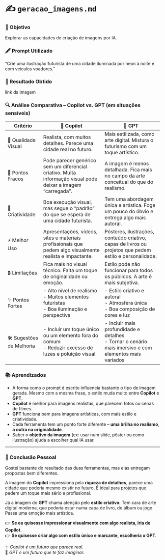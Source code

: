 # ✍️ `geracao_imagens.md`

### 📝 Objetivo

Explorar as capacidades de criação de imagens por IA.

### 🖋️ Prompt Utilizado 
“Crie uma ilustração futurista de uma cidade iluminada por neon à noite e com veículos voadores.”

### 🎯 Resultado Obtido

link da imagem

### 🔍 Análise Comparativa – Copilot vs. GPT (em situações sensíveis)

| Critério                  | 🤖 **Copilot**                                                                                               | 🚀 **GPT**                                                                                                  |
| ------------------------- | ------------------------------------------------------------------------------------------------------------ | ----------------------------------------------------------------------------------------------------------- |
| 📜 Qualidade Visual       | Realista, com muitos detalhes. Parece uma cidade real no futuro.                                             | Mais estilizada, como arte digital. Mistura o futurismo com um toque artístico.                             |
| 🚧 Pontos Fracos          | Pode parecer genérico sem um diferencial criativo. Muita informação visual pode deixar a imagem “carregada”. | A imagem é menos detalhada. Fica mais no campo da arte conceitual do que do realismo.                       |
| 🎨 Criatividade           | Boa execução visual, mas segue o “padrão” do que se espera de uma cidade futurista.                          | Tem uma abordagem única e artística. Foge um pouco do óbvio e entrega algo mais autoral.                    |
| ⚡ Melhor Uso              | Apresentações, vídeos, sites e materiais profissionais que pedem algo visualmente realista e impactante.     | Pôsteres, ilustrações, conteúdo criativo, capas de livros ou projetos que pedem estilo e personalidade.     |
| 🔒 Limitações             | Fica mais no visual técnico. Falta um toque de originalidade ou emoção.                                      | Estilo pode não funcionar para todos os públicos. A arte é mais subjetiva.                                  |
| ✨ Pontos Fortes           | - Alto nível de realismo  <br> - Muitos elementos futuristas  <br> - Boa iluminação e perspectiva            | - Estilo criativo e autoral  <br> - Atmosfera única  <br> - Boa composição de cores e luz                   |
| 🛠️ Sugestões de Melhoria | - Incluir um toque único ou um elemento fora do comum  <br> - Reduzir excesso de luzes e poluição visual     | - Incluir mais profundidade e detalhes  <br> - Tornar o cenário mais imersivo e com elementos mais variados |

### 📚 Aprendizados

- A forma como o prompt é escrito influencia bastante o tipo de imagem gerada. Mesmo com a mesma frase, o estilo muda muito entre **Copilot** e **GPT**.
- **Copilot** é melhor para imagens realistas, que parecem fotos ou cenas de filmes.
- **GPT** funciona bem para imagens artísticas, com mais estilo e criatividade.
- Cada ferramenta tem um ponto forte diferente – **uma brilha no realismo**, **a outra na originalidade**.
- Saber o **objetivo da imagem** (ex: usar num slide, pôster ou como ilustração) ajuda a escolher qual IA usar.

---

### 🧠 Conclusão Pessoal

Gostei bastante do resultado das duas ferramentas, mas elas entregam propostas bem diferentes.

A imagem do **Copilot** impressiona pela **riqueza de detalhes**, parece uma cidade que poderia mesmo existir no futuro. É ideal para projetos que pedem um toque mais sério e profissional.

Já a imagem do **GPT** chama atenção pelo **estilo criativo**. Tem cara de arte digital moderna, que poderia estar numa capa de livro, de álbum ou jogo. Passa uma emoção mais artística.

👉 **Se eu quisesse impressionar visualmente com algo realista, iria de Copilot.**  
👉 **Se quisesse criar algo com estilo único e marcante, escolheria o GPT.**

✨ *Copilot é um futuro que parece real.*  
🎨 *GPT é um futuro que te faz imaginar.*

